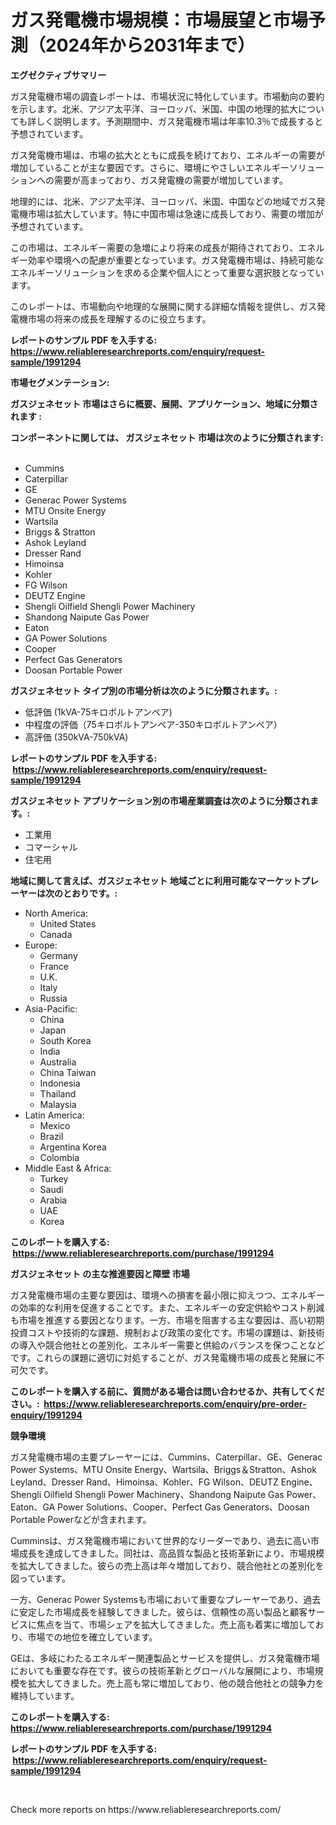 <p><h1>ガス発電機市場規模：市場展望と市場予測（2024年から2031年まで）</h1></p><p><strong>エグゼクティブサマリー</strong></p>
<p><p>ガス発電機市場の調査レポートは、市場状況に特化しています。市場動向の要約を示します。北米、アジア太平洋、ヨーロッパ、米国、中国の地理的拡大についても詳しく説明します。予測期間中、ガス発電機市場は年率10.3％で成長すると予想されています。</p><p>ガス発電機市場は、市場の拡大とともに成長を続けており、エネルギーの需要が増加していることが主な要因です。さらに、環境にやさしいエネルギーソリューションへの需要が高まっており、ガス発電機の需要が増加しています。</p><p>地理的には、北米、アジア太平洋、ヨーロッパ、米国、中国などの地域でガス発電機市場は拡大しています。特に中国市場は急速に成長しており、需要の増加が予想されています。</p><p>この市場は、エネルギー需要の急増により将来の成長が期待されており、エネルギー効率や環境への配慮が重要となっています。ガス発電機市場は、持続可能なエネルギーソリューションを求める企業や個人にとって重要な選択肢となっています。</p><p>このレポートは、市場動向や地理的な展開に関する詳細な情報を提供し、ガス発電機市場の将来の成長を理解するのに役立ちます。</p></p>
<p><strong>レポートのサンプル PDF を入手する: <a href="https://www.reliableresearchreports.com/enquiry/request-sample/1991294">https://www.reliableresearchreports.com/enquiry/request-sample/1991294</a></strong></p>
<p><strong>市場セグメンテーション:</strong></p>
<p><strong> ガスジェネセット 市場はさらに概要、展開、アプリケーション、地域に分類されます :</strong></p>
<p><strong>コンポーネントに関しては、 ガスジェネセット 市場は次のように分類されます: &nbsp;</strong></p>
<p><ul><li>Cummins</li><li>Caterpillar</li><li>GE</li><li>Generac Power Systems</li><li>MTU Onsite Energy</li><li>Wartsila</li><li>Briggs & Stratton</li><li>Ashok Leyland</li><li>Dresser Rand</li><li>Himoinsa</li><li>Kohler</li><li>FG Wilson</li><li>DEUTZ Engine</li><li>Shengli Oilfield Shengli Power Machinery</li><li>Shandong Naipute Gas Power</li><li>Eaton</li><li>GA Power Solutions</li><li>Cooper</li><li>Perfect Gas Generators</li><li>Doosan Portable Power</li></ul></p>
<p><strong> ガスジェネセット タイプ別の市場分析は次のように分類されます。:</strong></p>
<p><ul><li>低評価 (1kVA-75キロボルトアンペア)</li><li>中程度の評価（75キロボルトアンペア-350キロボルトアンペア）</li><li>高評価 (350kVA-750kVA)</li></ul></p>
<p><strong>レポートのサンプル PDF を入手する: &nbsp;<a href="https://www.reliableresearchreports.com/enquiry/request-sample/1991294">https://www.reliableresearchreports.com/enquiry/request-sample/1991294</a></strong></p>
<p><strong> ガスジェネセット アプリケーション別の市場産業調査は次のように分類されます。:</strong></p>
<p><ul><li>工業用</li><li>コマーシャル</li><li>住宅用</li></ul></p>
<p><strong>地域に関して言えば、ガスジェネセット 地域ごとに利用可能なマーケットプレーヤーは次のとおりです。:</strong></p>
<p><ul>
    <li>
        North America:
        <ul>
            <li>United States</li>
            <li>Canada</li>
        </ul>
    </li>
    <li>
        Europe:
        <ul>
            <li>Germany</li>
            <li>France</li>
            <li>U.K.</li>
            <li>Italy</li>
            <li>Russia</li>
        </ul>
    </li>
    <li>
        Asia-Pacific:
        <ul>
            <li>China</li>
            <li>Japan</li>
            <li>South Korea</li>
            <li>India</li>
            <li>Australia</li>
            <li>China Taiwan</li>
            <li>Indonesia</li>
            <li>Thailand</li>
            <li>Malaysia</li>
        </ul>
    </li>
    <li>
        Latin America:
        <ul>
            <li>Mexico</li>
            <li>Brazil</li>
            <li>Argentina Korea</li>
            <li>Colombia</li>
        </ul>
    </li>
    <li>
        Middle East & Africa:
        <ul>
            <li>Turkey</li>
            <li>Saudi</li>
            <li>Arabia</li>
            <li>UAE</li>
            <li>Korea</li>
        </ul>
    </li>
    </ul></p>
<p><strong>このレポートを購入する: &nbsp;<a href="https://www.reliableresearchreports.com/purchase/1991294">https://www.reliableresearchreports.com/purchase/1991294</a></strong></p>
<p><strong>ガスジェネセット の主な推進要因と障壁 市場</strong></p>
<p><p>ガス発電機市場の主要な要因は、環境への損害を最小限に抑えつつ、エネルギーの効率的な利用を促進することです。また、エネルギーの安定供給やコスト削減も市場を推進する要因となります。一方、市場を阻害する主な要因は、高い初期投資コストや技術的な課題、規制および政策の変化です。市場の課題は、新技術の導入や競合他社との差別化、エネルギー需要と供給のバランスを保つことなどです。これらの課題に適切に対処することが、ガス発電機市場の成長と発展に不可欠です。</p></p>
<p><strong>このレポートを購入する前に、質問がある場合は問い合わせるか、共有してください。:&nbsp; <a href="https://www.reliableresearchreports.com/enquiry/pre-order-enquiry/1991294">https://www.reliableresearchreports.com/enquiry/pre-order-enquiry/1991294</a></strong></p>
<p><strong>競争環境</strong></p>
<p><p>ガス発電機市場の主要プレーヤーには、Cummins、Caterpillar、GE、Generac Power Systems、MTU Onsite Energy、Wartsila、Briggs＆Stratton、Ashok Leyland、Dresser Rand、Himoinsa、Kohler、FG Wilson、DEUTZ Engine、Shengli Oilfield Shengli Power Machinery、Shandong Naipute Gas Power、Eaton、GA Power Solutions、Cooper、Perfect Gas Generators、Doosan Portable Powerなどが含まれます。</p><p>Cumminsは、ガス発電機市場において世界的なリーダーであり、過去に高い市場成長を達成してきました。同社は、高品質な製品と技術革新により、市場規模を拡大してきました。彼らの売上高は年々増加しており、競合他社との差別化を図っています。</p><p>一方、Generac Power Systemsも市場において重要なプレーヤーであり、過去に安定した市場成長を経験してきました。彼らは、信頼性の高い製品と顧客サービスに焦点を当て、市場シェアを拡大してきました。売上高も着実に増加しており、市場での地位を確立しています。</p><p>GEは、多岐にわたるエネルギー関連製品とサービスを提供し、ガス発電機市場においても重要な存在です。彼らの技術革新とグローバルな展開により、市場規模を拡大してきました。売上高も常に増加しており、他の競合他社との競争力を維持しています。</p></p>
<p><strong>このレポートを購入する: &nbsp; <a href="https://www.reliableresearchreports.com/purchase/1991294">https://www.reliableresearchreports.com/purchase/1991294</a></strong></p>
<p><strong>レポートのサンプル PDF を入手する: &nbsp;<a href="https://www.reliableresearchreports.com/enquiry/request-sample/1991294">https://www.reliableresearchreports.com/enquiry/request-sample/1991294</a></strong><strong></strong></p>
<p>&nbsp;</p>
<p>Check more reports on https://www.reliableresearchreports.com/</p>